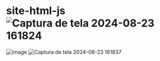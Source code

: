 # site-html-js ![Captura de tela 2024-08-23 161824](https://github.com/user-attachments/assets/ee092584-4cc2-4e59-8010-524acb523e10)
![image](https://github.com/user-attachments/assets/3602bf34-5fde-4bf1-b180-be4ed77099ac)
![Captura de tela 2024-08-23 161837](https://github.com/user-attachments/assets/d575fa47-5814-4e21-81ff-cc8be8d2f87b)

